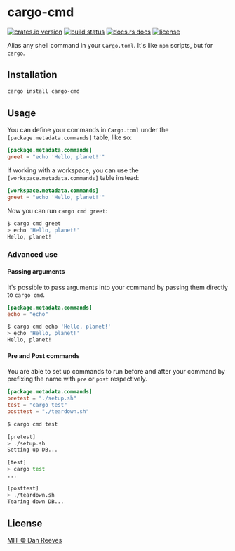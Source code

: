 # cargo-cmd

[![crates.io version][1]][2]
[![build status][3]][4]
[![docs.rs docs][5]][6]
[![license][7]][8]

Alias any shell command in your `Cargo.toml`. It's like `npm` scripts, but for `cargo`.

## Installation

```sh
cargo install cargo-cmd
```

## Usage

You can define your commands in `Cargo.toml` under the `[package.metadata.commands]` table, like so:

```toml
[package.metadata.commands]
greet = "echo 'Hello, planet!'"
```

If working with a workspace, you can use the `[workspace.metadata.commands]` table instead:

```toml
[workspace.metadata.commands]
greet = "echo 'Hello, planet!'"
```

Now you can run `cargo cmd greet`:

```sh
$ cargo cmd greet
> echo 'Hello, planet!'
Hello, planet!
```

### Advanced use

#### Passing arguments

It's possible to pass arguments into your command by passing them directly to `cargo cmd`.

```toml
[package.metadata.commands]
echo = "echo"
```

```sh
$ cargo cmd echo 'Hello, planet!'
> echo 'Hello, planet!'
Hello, planet!
```

#### Pre and Post commands

You are able to set up commands to run before and after your command by prefixing the name with `pre` or `post` respectively.

```toml
[package.metadata.commands]
pretest = "./setup.sh"
test = "cargo test"
posttest = "./teardown.sh"
```

```sh
$ cargo cmd test

[pretest]
> ./setup.sh
Setting up DB...

[test]
> cargo test
...

[posttest]
> ./teardown.sh
Tearing down DB...
```

## License
[MIT © Dan Reeves](./LICENSE)



[1]: https://img.shields.io/crates/v/cargo-cmd.svg?style=flat-square
[2]: https://crates.io/crates/cargo-cmd
[3]: https://img.shields.io/travis/danreeves/cargo-cmd.svg?style=flat-square
[4]: https://travis-ci.org/danreeves/cargo-cmd
[5]: https://img.shields.io/badge/docs-latest-blue.svg?style=flat-square
[6]: https://docs.rs/crate/cargo-cmd
[7]: https://img.shields.io/crates/l/cargo-cmd.svg?style=flat-square
[8]: ./LICENSE

